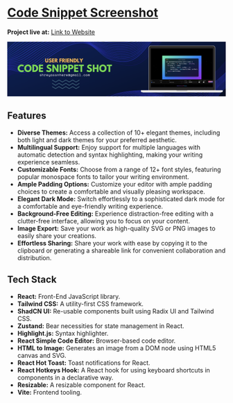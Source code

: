 # [Code Snippet Screenshot](https://codesnippetshot.netlify.app/)
 
**Project live at:** [Link to Website](https://codesnippetshot.netlify.app/)

<img src="https://github.com/ShreyasSN/CodeSnippetShot/blob/main/Demo/CodeSnippetShot.png" alt="Cover Page">

## Features

<ul>
  <li><strong>Diverse Themes:</strong> Access a collection of 10+ elegant themes, including both light and dark themes for your preferred aesthetic.</li>
  <li><strong>Multilingual Support:</strong> Enjoy support for multiple languages with automatic detection and syntax highlighting, making your writing experience seamless.</li>
  <li><strong>Customizable Fonts:</strong> Choose from a range of 12+ font styles, featuring popular monospace fonts to tailor your writing environment.</li>
  <li><strong>Ample Padding Options:</strong> Customize your editor with ample padding choices to create a comfortable and visually pleasing workspace.</li>
  <li><strong>Elegant Dark Mode:</strong> Switch effortlessly to a sophisticated dark mode for a comfortable and eye-friendly writing experience.</li>
  <li><strong>Background-Free Editing:</strong> Experience distraction-free editing with a clutter-free interface, allowing you to focus on your content.</li>
  <li><strong>Image Export:</strong> Save your work as high-quality SVG or PNG images to easily share your creations.</li>
  <li><strong>Effortless Sharing:</strong> Share your work with ease by copying it to the clipboard or generating a shareable link for convenient collaboration and distribution.</li>
</ul>

## Tech Stack 

<ul>
  <li><strong>React:</strong> Front-End JavaScript library.</li>
  <li><strong>Tailwind CSS:</strong> A utility-first CSS framework.</li>
  <li><strong>ShadCN UI:</strong> Re-usable components built using Radix UI and Tailwind CSS.</li>
  <li><strong>Zustand:</strong> Bear necessities for state management in React.</li>
  <li><strong>Highlight.js:</strong> Syntax highlighter.</li>
  <li><strong>React Simple Code Editor:</strong> Browser-based code editor.</li>
  <li><strong>HTML to Image:</strong> Generates an image from a DOM node using HTML5 canvas and SVG.</li>
  <li><strong>React Hot Toast:</strong> Toast notifications for React.</li>
  <li><strong>React Hotkeys Hook:</strong> A React hook for using keyboard shortcuts in components in a declarative way.</li>
  <li><strong>Resizable:</strong> A resizable component for React.</li>
  <li><strong>Vite:</strong> Frontend tooling.</li>
</ul>
